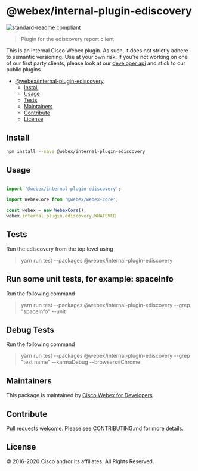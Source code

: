 # @webex/internal-plugin-ediscovery

[![standard-readme compliant](https://img.shields.io/badge/readme%20style-standard-brightgreen.svg?style=flat-square)](https://github.com/RichardLitt/standard-readme)

> Plugin for the ediscovery report client

This is an internal Cisco Webex plugin. As such, it does not strictly adhere to semantic versioning. Use at your own risk. If you're not working on one of our first party clients, please look at our [developer api](https://developer.webex.com/) and stick to our public plugins.

- [@webex/internal-plugin-ediscovery](#webexinternal-plugin-ediscovery)
  - [Install](#Install)
  - [Usage](#Usage)
  - [Tests](#Tests)
  - [Maintainers](#Maintainers)
  - [Contribute](#Contribute)
  - [License](#License)

## Install

```bash
npm install --save @webex/internal-plugin-ediscovery
```

## Usage

```js

import '@webex/internal-plugin-ediscovery';

import WebexCore from '@webex/webex-core';

const webex = new WebexCore();
webex.internal.plugin.ediscovery.WHATEVER

```

## Tests

Run the ediscovery from the top level using 

> yarn run test --packages @webex/internal-plugin-ediscovery

## Run some unit tests, for example: spaceInfo

Run the following command

> yarn run test --packages @webex/internal-plugin-ediscovery --grep "spaceInfo" --unit

## Debug Tests

Run the following command

> yarn run test --packages @webex/internal-plugin-ediscovery --grep "test name" --karmaDebug --browsers=Chrome


## Maintainers

This package is maintained by [Cisco Webex for Developers](https://developer.webex.com/).

## Contribute

Pull requests welcome. Please see [CONTRIBUTING.md](https://github.com/webex/webex-js-sdk/blob/master/CONTRIBUTING.md) for more details.

## License

© 2016-2020 Cisco and/or its affiliates. All Rights Reserved.
